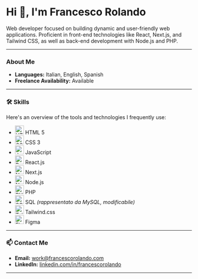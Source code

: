 # Hi 👋, I'm Francesco Rolando

Web developer focused on building dynamic and user-friendly web applications. Proficient in front-end technologies like React, Next.js, and Tailwind CSS, as well as back-end development with Node.js and PHP.

---

###  About Me

* **Languages:** Italian, English, Spanish
* **Freelance Availability:** Available

---

### 🛠️ Skills

Here's an overview of the tools and technologies I frequently use:

* <img src="https://cdn.jsdelivr.net/gh/devicons/devicon@latest/icons/html5/html5-original.svg" alt="HTML5" width="24" height="24"/> HTML 5
* <img src="https://cdn.jsdelivr.net/gh/devicons/devicon@latest/icons/css3/css3-original.svg" alt="CSS3" width="24" height="24"/> CSS 3
* <img src="https://cdn.jsdelivr.net/gh/devicons/devicon@latest/icons/javascript/javascript-original.svg" alt="JavaScript" width="24" height="24"/> JavaScript
* <img src="https://cdn.jsdelivr.net/gh/devicons/devicon@latest/icons/react/react-original.svg" alt="React" width="24" height="24"/> React.js
* <img src="https://cdn.jsdelivr.net/gh/devicons/devicon@latest/icons/nextjs/nextjs-original.svg" alt="Next.js" width="24" height="24"/> Next.js
* <img src="https://cdn.jsdelivr.net/gh/devicons/devicon@latest/icons/nodejs/nodejs-original-wordmark.svg" alt="Node.js" width="24" height="24"/> Node.js
* <img src="https://cdn.jsdelivr.net/gh/devicons/devicon@latest/icons/php/php-original.svg" alt="PHP" width="24" height="24"/> PHP
* <img src="https://cdn.jsdelivr.net/gh/devicons/devicon@latest/icons/mysql/mysql-original-wordmark.svg" alt="SQL" width="24" height="24"/> SQL *(rappresentato da MySQL, modificabile)*
* <img src="https://cdn.jsdelivr.net/gh/devicons/devicon@latest/icons/tailwindcss/tailwindcss-original.svg" alt="Tailwind CSS" width="24" height="24"/> Tailwind.css
* <img src="https://cdn.jsdelivr.net/gh/devicons/devicon@latest/icons/figma/figma-original.svg" alt="Figma" width="24" height="24"/> Figma

---

### 📫 Contact Me

* **Email:** [work@francescorolando.com](mailto:work@francescorolando.com)
* **LinkedIn:** [linkedin.com/in/francescorolando](https://www.linkedin.com/in/francescorolando) 

---
